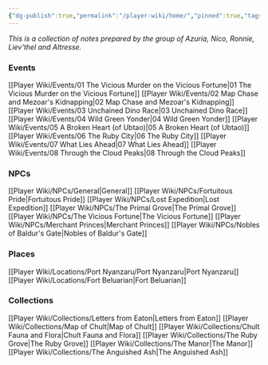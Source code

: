 ```yaml
---
{"dg-publish":true,"permalink":"/player-wiki/home/","pinned":true,"tags":["gardenEntry"],"noteIcon":""}
---
```


*This is a collection of notes prepared by the group of Azuria, Nico, Ronnie, Liev'thel and Altresse.*

### Events
[[Player Wiki/Events/01 The Vicious Murder on the Vicious Fortune\|01 The Vicious Murder on the Vicious Fortune]]
[[Player Wiki/Events/02 Map Chase and Mezoar's Kidnapping\|02 Map Chase and Mezoar's Kidnapping]]
[[Player Wiki/Events/03 Unchained Dino Race\|03 Unchained Dino Race]]
[[Player Wiki/Events/04 Wild Green Yonder\|04 Wild Green Yonder]]
[[Player Wiki/Events/05 A Broken Heart (of Ubtao)\|05 A Broken Heart (of Ubtao)]]
[[Player Wiki/Events/06 The Ruby City\|06 The Ruby City]]
[[Player Wiki/Events/07 What Lies Ahead\|07 What Lies Ahead]]
[[Player Wiki/Events/08 Through the Cloud Peaks\|08 Through the Cloud Peaks]]

### NPCs
[[Player Wiki/NPCs/General\|General]]
[[Player Wiki/NPCs/Fortuitous Pride\|Fortuitous Pride]]
[[Player Wiki/NPCs/Lost Expedition\|Lost Expedition]]
[[Player Wiki/NPCs/The Primal Grove\|The Primal Grove]]
[[Player Wiki/NPCs/The Vicious Fortune\|The Vicious Fortune]]
[[Player Wiki/NPCs/Merchant Princes\|Merchant Princes]]
[[Player Wiki/NPCs/Nobles of Baldur's Gate\|Nobles of Baldur's Gate]]

### Places
[[Player Wiki/Locations/Port Nyanzaru/Port Nyanzaru\|Port Nyanzaru]]
[[Player Wiki/Locations/Fort Beluarian\|Fort Beluarian]]

### Collections
[[Player Wiki/Collections/Letters from Eaton\|Letters from Eaton]]
[[Player Wiki/Collections/Map of Chult\|Map of Chult]]
[[Player Wiki/Collections/Chult Fauna and Flora\|Chult Fauna and Flora]]
[[Player Wiki/Collections/The Ruby Grove\|The Ruby Grove]]
[[Player Wiki/Collections/The Manor\|The Manor]]
[[Player Wiki/Collections/The Anguished Ash\|The Anguished Ash]]


